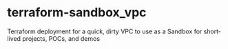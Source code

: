 # terraform-sandbox_vpc
Terraform deployment for a quick, dirty VPC to use as a Sandbox for short-lived projects, POCs, and demos
